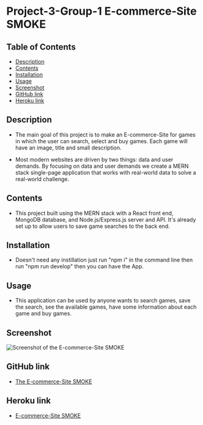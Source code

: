 # Project-3-Group-1 E-commerce-Site SMOKE

## Table of Contents

- [Description](#description)
- [Contents](#contents)
- [Installation](#installation)
- [Usage](#usage)
- [Screenshot](#screenshot)
- [GitHub link](#github-link)
- [Heroku link](#heroku-link)

## Description

* The main goal of this project is to make an E-commerce-Site for games in which the user can search, select and buy games. Each game will have an image, title and small description.

* Most modern websites are driven by two things: data and user demands. By focusing on data and user demands we create a MERN stack single-page application that works with real-world data to solve a real-world challenge.

## Contents

* This project built using the MERN stack with a React front end, MongoDB database, and Node.js/Express.js server and API. It's already set up to allow users to save game searches to the back end.  

## Installation 

* Doesn't need any instillation just run "npm i" in the command line then run "npm run develop" then you can have the App.
  
## Usage 

* This application can be used by anyone wants to search games, save the search, see the available games, have some information about each game and buy games.

## Screenshot

![Screenshot of the E-commerce-Site SMOKE]()

## GitHub link

* [The E-commerce-Site SMOKE](https://github.com/Nick-JDA/Smoke-Gaming-E-Commerce-Site)

## Heroku link
* [E-commerce-Site SMOKE]()

